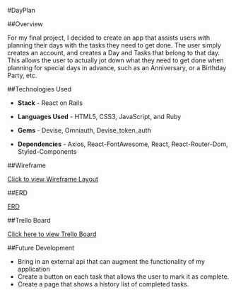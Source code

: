 #DayPlan

##Overview

For my final project, I decided to create an app that assists users with planning their days with the tasks they need to get done. The user simply creates an account, and creates a Day and Tasks that belong to that day. This allows the user to actually jot down what they need to get done when planning for special days in advance, such as an Anniversary, or a Birthday Party, etc.

##Technologies Used

* **Stack** - React on Rails

* **Languages Used** - HTML5, CSS3, JavaScript, and Ruby

* **Gems** - Devise, Omniauth, Devise_token_auth

* **Dependencies** - Axios, React-FontAwesome, React, React-Router-Dom, Styled-Components

##Wireframe

[Click to view Wireframe Layout](https://marvelapp.com/project/2244347/)

##ERD

[ERD](public/IMG_2903.jpg)

##Trello Board

[Click here to view Trello Board](https://trello.com/b/iXhX5TIa/dayplan-final-project)

##Future Development

* Bring in an external api that can augment the functionality of my application
* Create a button on each task that allows the user to mark it as complete.
* Create a page that shows a history list of completed tasks.